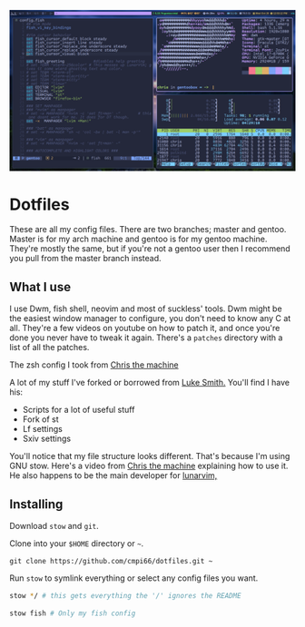 
![dotfiles image](./dotfiles.png)

# Dotfiles

These are all my config files. There are two branches; master and gentoo. Master is for my arch machine and gentoo is for my gentoo machine. They're mostly the same, but if you're not a gentoo user then I recommend you pull from the master branch instead.  

## What I use

I use Dwm, fish shell, neovim and most of suckless' tools. Dwm might be the easiest window manager to configure, you don't need to know any C at all. They're a few videos on youtube on how to patch it, and once you're  done you never have to tweak it again. There's  a `patches` directory with a list of all the patches. 

The zsh config I took from [Chris the machine](https://github.com/ChristianChiarulli) 

A lot of my stuff I've forked or borrowed from [Luke Smith.](https://github.com/LukeSmithxyz) You'll find I have his:

- Scripts for a lot of useful stuff
- Fork of st
- Lf settings 
- Sxiv settings


You'll notice that my file structure looks different. That's because I'm using GNU stow. Here's a video from [Chris the machine](https://www.youtube.com/watch?v=90xMTKml9O0&t=64s) explaining how to use it. He also happens to be the main developer for [lunarvim,](https://www.lunarvim.org/)

## Installing 

Download `stow` and `git`.

Clone into your `$HOME` directory or `~`.

``````
git clone https://github.com/cmpi66/dotfiles.git ~
``````
Run `stow` to symlink everything or select any config files you want. 

``````bash
stow */ # this gets everything the '/' ignores the README
``````
``````bash
stow fish # Only my fish config
``````

